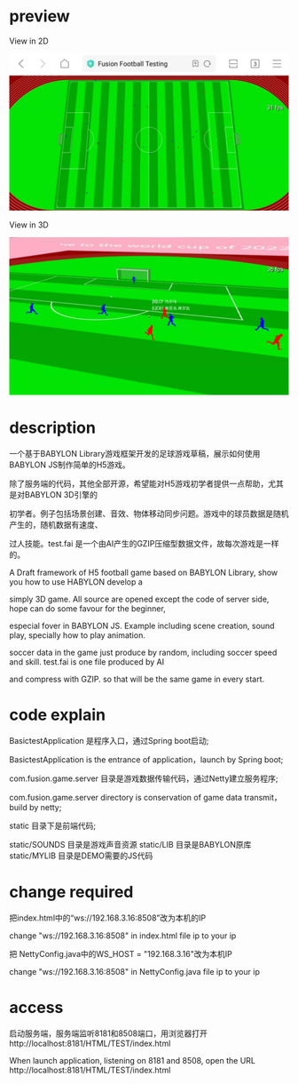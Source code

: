 # preview

View in 2D

<img src="https://raw.githubusercontent.com/Jazping/virgin/main/static/ASSETS/IMAGE/20210309185523.jpg" width="1024px" alt="image load fail"/>

View in 3D

<img src="https://raw.githubusercontent.com/Jazping/images/main/20210310/20210310190605.jpg" width="1024px" alt="image load fail"/>

# description

一个基于BABYLON Library游戏框架开发的足球游戏草稿，展示如何使用BABYLON JS制作简单的H5游戏。

除了服务端的代码，其他全部开源，希望能对H5游戏初学者提供一点帮助，尤其是对BABYLON 3D引擎的

初学者。例子包括场景创建、音效、物体移动同步问题。游戏中的球员数据是随机产生的，随机数据有速度、

过人技能。test.fai 是一个由AI产生的GZIP压缩型数据文件，故每次游戏是一样的。


A Draft framework of H5 football game based on BABYLON Library, show you how to use HABYLON develop a

simply 3D game. All source are opened except the code of server side, hope can do some favour for the beginner, 

especial fover in BABYLON JS. Example including scene creation, sound play, specially how to play animation.

soccer data in the game just produce by random, including soccer speed and skill. test.fai is one file produced by AI

and compress with GZIP. so that will be the same game in every start.

# code explain

BasictestApplication 是程序入口，通过Spring boot启动;

BasictestApplication is the entrance of application，launch by Spring boot;

com.fusion.game.server 目录是游戏数据传输代码，通过Netty建立服务程序;

com.fusion.game.server directory is conservation of game data transmit，build by netty;


static 目录下是前端代码;

static/SOUNDS 目录是游戏声音资源
static/LIB 目录是BABYLON原库
static/MYLIB 目录是DEMO需要的JS代码

# change required

把index.html中的“ws://192.168.3.16:8508”改为本机的IP

change "ws://192.168.3.16:8508" in index.html file ip to your ip

把 NettyConfig.java中的WS_HOST = "192.168.3.16"改为本机IP

change "ws://192.168.3.16:8508" in NettyConfig.java file ip to your ip


# access

启动服务端，服务端监听8181和8508端口，用浏览器打开
http://localhost:8181/HTML/TEST/index.html

When launch application, listening on 8181 and 8508, open the URL
http://localhost:8181/HTML/TEST/index.html
